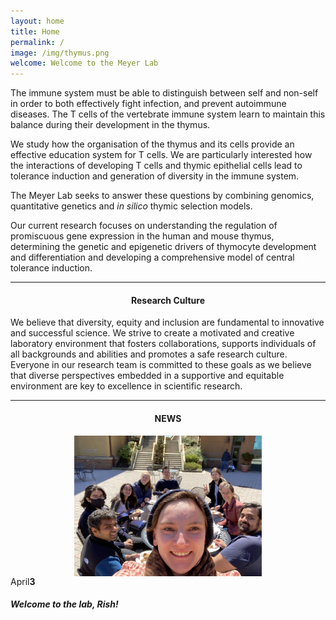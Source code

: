 ```yaml
---
layout: home
title: Home
permalink: /
image: /img/thymus.png
welcome: Welcome to the Meyer Lab
---
```


<div class="row">
    <div class="col-lg-2"></div>
    <div class="col-lg-8">
        <p>
            The immune system must be able to distinguish between self and non-self in order
            to both effectively fight infection, and prevent autoimmune diseases. The T cells
            of the vertebrate immune system learn to maintain this balance during their
            development in the thymus.
        </p>
        <p>
            We study how the organisation of the thymus and its cells provide an
            effective education system for T cells. We are particularly interested how the
            interactions of developing T cells and thymic epithelial cells lead to
            tolerance induction and generation of diversity in the immune system.
        </p>
        <p>
            The Meyer Lab seeks to answer these questions by combining genomics,
            quantitative genetics and <i>in silico</i> thymic selection models.
        </p>
        <p>
            Our current research focuses on understanding the regulation of promiscuous gene expression in the
            human and mouse thymus, determining the genetic and epigenetic drivers of
            thymocyte development and differentiation and developing a comprehensive
            model of central tolerance induction.
        </p>
    </div>
</div>

<div class="row">
    <div class="col-lg-2"></div>
    <div class="col-lg-8"> <hr></div>
</div>

<div class="row">
    <div class="col-lg-2"></div>
    <div class="col-lg-8">
        <center> <h4>Research Culture</h4> </center>
        <p>
        We believe that diversity, equity and inclusion are fundamental to innovative
        and successful science. We strive to create a motivated and creative laboratory
        environment that fosters collaborations, supports individuals of all
        backgrounds and abilities and promotes a safe research culture. Everyone in
        our research team is committed to these goals as we believe that diverse
        perspectives embedded in a supportive and equitable environment are key to
        excellence in scientific research.
        </p>
    <hr></div>
</div>

<section class="recentNews">
    <div class="container">
        <div class="row">
            <div class="col-lg-1"></div>
            <div class="ct-blog col-sm-6 col-md-4">
                <center> <h4>NEWS</h4> </center>
                <div class="inner">
                    <div class="fauxcrop">
                        <a href="/news/"><img class="img-responsive" style="display:block; margin-left:
                        auto; margin-right: auto;
                        padding-right:15px;padding-left:15px;padding-top:0px;
                        width:300px;height:auto;" src="/img/cake.jpg"></a>
                    </div>
                    <div class="ct-blog-content">
                        <div class="ct-blog-date">
                            <span>April</span><strong>3</strong>
                        </div>
                        <h5 class="ct-blog-header">Welcome to the lab, Rish!</h5>
                    </div>
                </div>
            </div>
            <div class="col-lg-2"></div>
        </div>
    </div>
</section>


